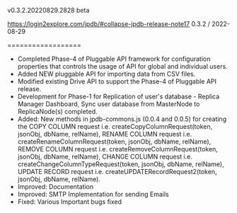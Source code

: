 v0.3.2.20220829.2828 beta

https://login2explore.com/jpdb/#collapse-jpdb-release-note17
0.3.2 / 2022-08-29

==================
* Completed Phase-4 of Pluggable API framework for configuration properties that controls the usage of API for global and individual users.
* Added NEW pluggable API for importing data from CSV files.
* Modified existing Drive API to support the Phase-4 of Pluggable API release.
* Development for Phase-1 for Replication of user's database - Replica Manager Dashboard, Sync user database from MasterNode to ReplicaNode(s) completed. 
* Added: New methods in jpdb-commons.js (0.0.4 and 0.0.5) for creating the 
  COPY COLUMN request i.e. createCopyColumnRequest(token, jsonObj, dbName, relName), 
  RENAME COLUMN request i.e. createRenameColumnRequest(token, jsonObj, dbName, relName), 
  REMOVE COLUMN request i.e. createRemoveColumnRequest(token, jsonObj, dbName, relName), 
  CHANGE COLUMN request i.e. createChangeColumnTypeRequest(token, jsonObj, dbName, relName), 
  UPDATE RECORD request i.e. createUPDATERecordRequest2(token, jsonObj, dbName, relName).
* Improved: Documentation
* Improved: SMTP Implementation for sending Emails 
* Fixed: Various Important bugs fixed
